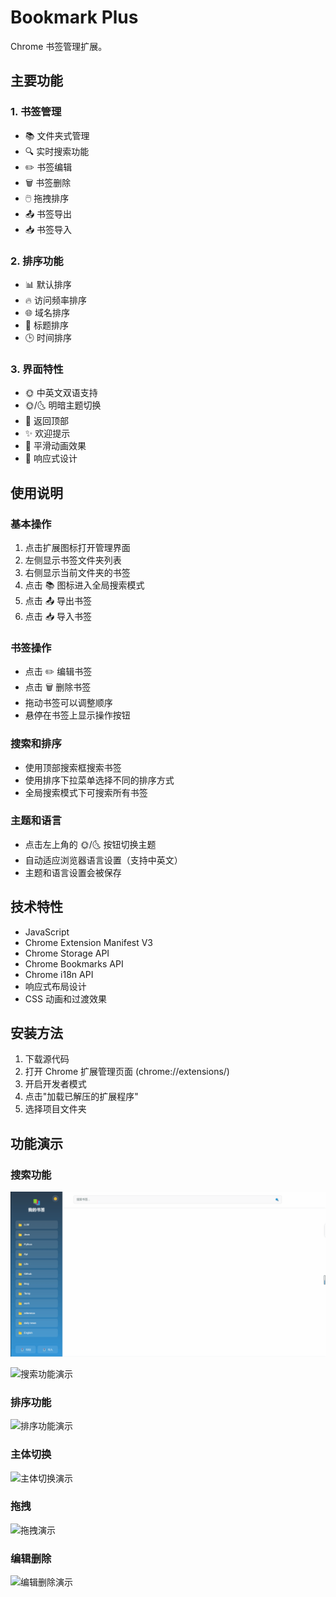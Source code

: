 # Bookmark Plus

Chrome 书签管理扩展。

## 主要功能

### 1. 书签管理
- 📚 文件夹式管理
- 🔍 实时搜索功能
- ✏️ 书签编辑
- 🗑️ 书签删除
- 🖱️ 拖拽排序
- 📤 书签导出
- 📥 书签导入

### 2. 排序功能
- 📊 默认排序
- 🔥 访问频率排序
- 🌐 域名排序
- 📑 标题排序
- 🕒 时间排序

### 3. 界面特性
- 🌞 中英文双语支持
- 🌞/🌜 明暗主题切换
- 🚀 返回顶部
- ✨ 欢迎提示
- 💫 平滑动画效果
- 📱 响应式设计

## 使用说明

### 基本操作
1. 点击扩展图标打开管理界面
2. 左侧显示书签文件夹列表
3. 右侧显示当前文件夹的书签
4. 点击 📚 图标进入全局搜索模式
5. 点击 📤 导出书签
6. 点击 📥 导入书签

### 书签操作
- 点击 ✏️ 编辑书签
- 点击 🗑️ 删除书签
- 拖动书签可以调整顺序
- 悬停在书签上显示操作按钮

### 搜索和排序
- 使用顶部搜索框搜索书签
- 使用排序下拉菜单选择不同的排序方式
- 全局搜索模式下可搜索所有书签

### 主题和语言
- 点击左上角的 🌞/🌜 按钮切换主题
- 自动适应浏览器语言设置（支持中英文）
- 主题和语言设置会被保存

## 技术特性
- JavaScript
- Chrome Extension Manifest V3
- Chrome Storage API
- Chrome Bookmarks API
- Chrome i18n API
- 响应式布局设计
- CSS 动画和过渡效果

## 安装方法
1. 下载源代码
2. 打开 Chrome 扩展管理页面 (chrome://extensions/)
3. 开启开发者模式
4. 点击"加载已解压的扩展程序"
5. 选择项目文件夹

## 功能演示

### 搜索功能
![搜索功能演示](demo/1.gif)





![搜索功能演示](demo/2.gif)

### 排序功能
![排序功能演示](demo/4.gif)

### 主体切换
![主体切换演示](demo/3.gif)

### 拖拽
![拖拽演示](demo/5.gif)

### 编辑删除
![编辑删除演示](demo/6.gif)
